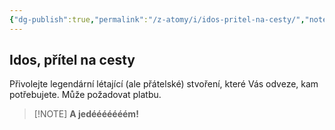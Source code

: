 ```yaml
---
{"dg-publish":true,"permalink":"/z-atomy/i/idos-pritel-na-cesty/","noteIcon":""}
---
```


## Idos, přítel na cesty
Přivolejte legendární létající (ale přátelské) stvoření, které Vás odveze, kam potřebujete. Může požadovat platbu.

> [!NOTE] **A jedééééééém!**